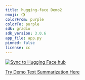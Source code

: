 ```yaml
---
title: hugging-face Demo2
emoji: 🌖
colorFrom: purple
colorTo: purple
sdk: gradio
sdk_version: 3.0.6
app_file: app.py
pinned: false
license: cc
---
```


[![Sync to Hugging Face hub](https://github.com/eleffa/hunging-face_demo2/actions/workflows/main.yml/badge.svg)](https://github.com/eleffa/hunging-face_demo2/actions/workflows/main.yml)


[Try Demo Text Summarization Here](https://huggingface.co/spaces/eleffa/demo)



